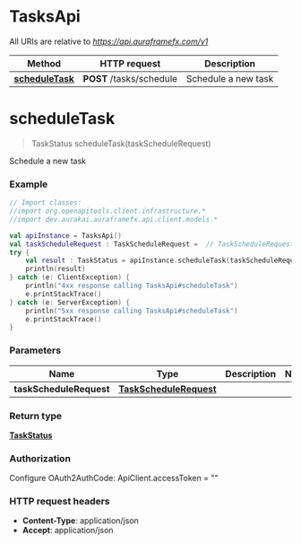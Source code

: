 # TasksApi

All URIs are relative to *https://api.auraframefx.com/v1*

Method | HTTP request | Description
------------- | ------------- | -------------
[**scheduleTask**](TasksApi.md#scheduleTask) | **POST** /tasks/schedule | Schedule a new task


<a id="scheduleTask"></a>
# **scheduleTask**
> TaskStatus scheduleTask(taskScheduleRequest)

Schedule a new task

### Example
```kotlin
// Import classes:
//import org.openapitools.client.infrastructure.*
//import dev.aurakai.auraframefx.api.client.models.*

val apiInstance = TasksApi()
val taskScheduleRequest : TaskScheduleRequest =  // TaskScheduleRequest | 
try {
    val result : TaskStatus = apiInstance.scheduleTask(taskScheduleRequest)
    println(result)
} catch (e: ClientException) {
    println("4xx response calling TasksApi#scheduleTask")
    e.printStackTrace()
} catch (e: ServerException) {
    println("5xx response calling TasksApi#scheduleTask")
    e.printStackTrace()
}
```

### Parameters

Name | Type | Description  | Notes
------------- | ------------- | ------------- | -------------
 **taskScheduleRequest** | [**TaskScheduleRequest**](TaskScheduleRequest.md)|  |

### Return type

[**TaskStatus**](TaskStatus.md)

### Authorization


Configure OAuth2AuthCode:
    ApiClient.accessToken = ""

### HTTP request headers

 - **Content-Type**: application/json
 - **Accept**: application/json

